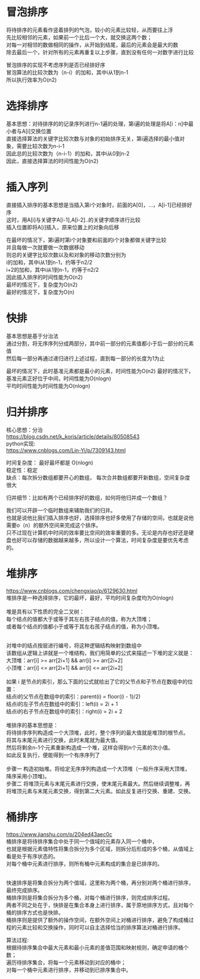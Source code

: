 # 冒泡排序
将待排序的元素看作竖着排列的气泡，较小的元素比较轻，从而要往上浮<br>
先比较相邻的元素，如果前一个比后一个大，就交换这两个数；<br>
对每一对相邻的数做相同的操作，从开始到结尾，最后的元素会是最大的数<br>
除去最后一个，针对所有的元素再重复以上步骤，直到没有任何一对数字进行比较<br>

冒泡排序的实现不考虑序列是否已经排好序<br>
冒泡算法的比较次数为（n-i）的加和，其中i从1到n-1<br>
所以执行效率为O(n2)<br>


# 选择排序
基本思想：对待排序的的记录序列进行n-1遍的处理，第i遍的处理是将A[i：n]中最小者与A[i]交换位置<br>
直接选择算法的关键字比较次数与对象的初始排序无关，第i遍选择的最小值对象，需要比较次数为n-i-1<br>
因此总的比较次数为（n-i-1）的加和，其中i从0到n-2<br>
因此，直接选择算法的时间性能为O(n2)<br>


# 插入序列
直接插入排序的基本思想是当插入第i个对象时，前面的A[0]，...，A[i-1]已经排好序<br>
这时，用A[i]与关键字A[i-1],A[i-2]..的关键字顺序进行比较<br>
插入位置即将A[i]插入，原来位置上的对象向后移<br>

在最坏的情况下，第i遍时第i个对象要和前面的i个对象都做关键字比较<br>
并且每做一次就要做一次数据移动<br>
则总的关键字比较次数以及和对象的移动次数分别为<br>
i的加和，其中i从1到n-1，约等于n2/2<br>
i+2的加和，其中i从1到n-1，约等于n2/2<br>
因此插入排序的时间性能为O(n2)<br>
最坏的情况下，复杂度为O(n2)<br>
最好的情况下，复杂度为O(n)<br>

# 快排
基本思想是基于分治法<br>
通过分割，将无序序列分成两部分，其中前一部分的元素值都小于后一部分的元素值<br>
然后每一部分再通过递归进行上述过程，直到每一部分的长度为1为止<br>

最坏的情况下，此时基准元素都是最小的元素，时间性能为O(n2)
最好的情况下，基准元素正好位于中间，时间性能为O(nlogn)<br>
平均时间性能为时间性能为O(nlogn)<br>

# 归并排序
核心思想：分治<br>
https://blog.csdn.net/k_koris/article/details/80508543<br>
python实现:<br>
https://www.cnblogs.com/Lin-Yi/p/7309143.html<br>

时间复杂度： 最好最坏都是 O(nlogn)<br>
稳定性：稳定<br>
缺点：每次拆分数组都要开心的数组， 每次合并数组都要开新数组，空间复杂度很大<br>

归并细节：比如有两个已经排序好的数组，如何将他归并成一个数组？<br>

我们可以开辟一个临时数组来辅助我们的归并。<br>
也就是说他比我们插入排序也好，选择排序也好多使用了存储的空间，也就是说他需要o（n）的额外空间来完成这个排序。<br>
只不过现在计算机中时间的效率要比空间的效率重要的多。无论是内存也好还是硬盘也好可以存储的数据越来越多，所以设计一个算法，时间复杂度是要优先考虑的。<br>

# 堆排序
https://www.cnblogs.com/chengxiao/p/6129630.html<br>
堆排序是一种选择排序，它的最坏，最好，平均时间复杂度均为O(nlogn)<br>
<br>
堆是具有以下性质的完全二叉树：<br>
每个结点的值都大于或等于其左右孩子结点的值，称为大顶堆；<br>
或者每个结点的值都小于或等于其左右孩子结点的值，称为小顶堆。<br>

<br>
对堆中的结点按层进行编号，将这种逻辑结构映射到数组中<br>
该数组从逻辑上讲就是一个堆结构，我们用简单的公式来描述一下堆的定义就是：
大顶堆：arr[i] >= arr[2i+1] && arr[i] >= arr[2i+2]<br>  
小顶堆：arr[i] <= arr[2i+1] && arr[i] <= arr[2i+2] <br>
<br>
如果 i 是节点的索引，那么下面的公式就给出了它的父节点和子节点在数组中的位置：<br>
结点i的父节点在数组中的索引：parent(i) = floor((i - 1)/2)<br>
结点i的左子节点在数组中的索引：left(i)   = 2i + 1<br>
结点i的右子节点在数组中的索引：right(i)  = 2i + 2<br>

<br>
堆排序的基本思想是：<br>
将待排序序列构造成一个大顶堆，此时，整个序列的最大值就是堆顶的根节点。<br>
将其与末尾元素进行交换，此时末尾就为最大值。<br>
然后将剩余n-1个元素重新构造成一个堆，这样会得到n个元素的次小值。<br>
如此反复执行，便能得到一个有序序列了<br>
<br>
步骤一 构造初始堆。将给定无序序列构造成一个大顶堆（一般升序采用大顶堆，降序采用小顶堆)。<br>
步骤二 将堆顶元素与末尾元素进行交换，使末尾元素最大。然后继续调整堆，再将堆顶元素与末尾元素交换，得到第二大元素。如此反复进行交换、重建、交换。<br>


# 桶排序
https://www.jianshu.com/p/204ed43aec0c<br>
桶排序是将待排序集合中处于同一个值域的元素存入同一个桶中，<br>
也就是根据元素值特性将集合拆分为多个区域，则拆分后形成的多个桶，从值域上看是处于有序状态的。<br>
对每个桶中元素进行排序，则所有桶中元素构成的集合是已排序的。<br>

<br>
快速排序是将集合拆分为两个值域，这里称为两个桶，再分别对两个桶进行排序，最终完成排序。<br>
桶排序则是将集合拆分为多个桶，对每个桶进行排序，则完成排序过程。<br>
两者不同之处在于，快排是在集合本身上进行排序，属于原地排序方式，且对每个桶的排序方式也是快排。<br>
桶排序则是提供了额外的操作空间，在额外空间上对桶进行排序，避免了构成桶过程的元素比较和交换操作，同时可以自主选择恰当的排序算法对桶进行排序。<br>

算法过程:<br>
根据待排序集合中最大元素和最小元素的差值范围和映射规则，确定申请的桶个数；<br>
遍历待排序集合，将每一个元素移动到对应的桶中；<br>
对每一个桶中元素进行排序，并移动到已排序集合中。<br>
